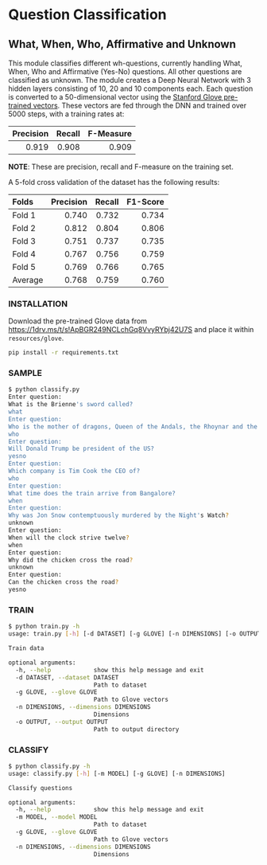 # Question Classification
## What, When, Who, Affirmative and Unknown

This module classifies different wh-questions, currently handling What, When, Who and Affirmative (Yes-No) questions. All other questions are classified as unknown. The module creates a Deep Neural Network with 3 hidden layers consisting of 10, 20 and 10 components each. Each question is converted to a 50-dimensional vector using the [Stanford Glove pre-trained vectors](http://nlp.stanford.edu/projects/glove/). These vectors are fed through the DNN and trained over 5000 steps, with a training rates at:

| Precision | Recall | F-Measure |
|----------:|-------:|----------:|
| 0.919     | 0.908  | 0.909     |

**NOTE**: These are precision, recall and F-measure on the training set.

A 5-fold cross validation of the dataset has the following results:

| Folds   |   Precision |   Recall |   F1-Score |
|:--------|------------:|---------:|-----------:|
| Fold 1  |       0.740 |    0.732 |      0.734 |
| Fold 2  |       0.812 |    0.804 |      0.806 |
| Fold 3  |       0.751 |    0.737 |      0.735 |
| Fold 4  |       0.767 |    0.756 |      0.759 |
| Fold 5  |       0.769 |    0.766 |      0.765 |
| Average |       0.768 |    0.759 |      0.760 |

### INSTALLATION

Download the pre-trained Glove data from https://1drv.ms/t/s!ApBGR249NCLchGq8VvyRYbj42U7S and place it within `resources/glove`.

```bash
pip install -r requirements.txt
```

### SAMPLE
```bash
$ python classify.py
Enter question:
What is the Brienne's sword called?
what
Enter question:
Who is the mother of dragons, Queen of the Andals, the Rhoynar and the First Men?
who
Enter question:
Will Donald Trump be president of the US?
yesno
Enter question:
Which company is Tim Cook the CEO of?
who
Enter question:
What time does the train arrive from Bangalore?
when
Enter question:
Why was Jon Snow contemptuously murdered by the Night's Watch?
unknown
Enter question:
When will the clock strive twelve?
when
Enter question:
Why did the chicken cross the road?
unknown
Enter question:
Can the chicken cross the road?
yesno
```

### TRAIN
```bash
$ python train.py -h
usage: train.py [-h] [-d DATASET] [-g GLOVE] [-n DIMENSIONS] [-o OUTPUT]

Train data

optional arguments:
  -h, --help            show this help message and exit
  -d DATASET, --dataset DATASET
                        Path to dataset
  -g GLOVE, --glove GLOVE
                        Path to Glove vectors
  -n DIMENSIONS, --dimensions DIMENSIONS
                        Dimensions
  -o OUTPUT, --output OUTPUT
                        Path to output directory
```

### CLASSIFY
```bash
$ python classify.py -h
usage: classify.py [-h] [-m MODEL] [-g GLOVE] [-n DIMENSIONS]

Classify questions

optional arguments:
  -h, --help            show this help message and exit
  -m MODEL, --model MODEL
                        Path to dataset
  -g GLOVE, --glove GLOVE
                        Path to Glove vectors
  -n DIMENSIONS, --dimensions DIMENSIONS
                        Dimensions
```
